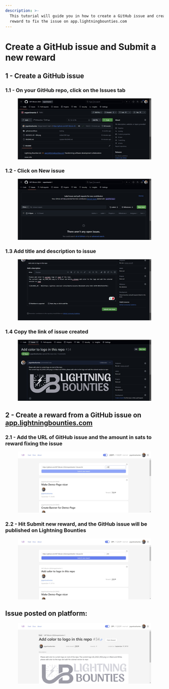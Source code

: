 ```yaml
---
description: >-
  This tutorial will guide you in how to create a GitHub issue and create a
  reward to fix the issue on app.lightningbounties.com
---
```


# Create a GitHub issue and Submit a new reward

## 1 - Create a GitHub issue

### 1.1 - On your GitHub repo, click on the Issues tab

<figure><img src="../.gitbook/assets/image.png" alt=""><figcaption></figcaption></figure>

### 1.2 - Click on New issue

<figure><img src="../.gitbook/assets/image (1).png" alt=""><figcaption></figcaption></figure>

### 1.3  Add title and description to issue

<figure><img src="../.gitbook/assets/image (2).png" alt=""><figcaption></figcaption></figure>

### 1.4 Copy the link of issue created&#x20;

<figure><img src="../.gitbook/assets/image (3).png" alt=""><figcaption></figcaption></figure>

## 2 - Create a reward from a GitHub issue on [app.lightningbounties.com](https://app.lightningbounties.com/me)

### 2.1 - Add the URL of GitHub issue and the amount in sats to reward fixing the issue

<figure><img src="../.gitbook/assets/image (4).png" alt=""><figcaption></figcaption></figure>

### 2.2 - Hit Submit new reward, and the GitHub issue will be published on Lightning Bounties

<figure><img src="../.gitbook/assets/image (5).png" alt=""><figcaption></figcaption></figure>

## Issue posted on platform:&#x20;

<figure><img src="../.gitbook/assets/image (6).png" alt=""><figcaption></figcaption></figure>
